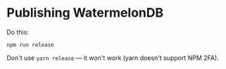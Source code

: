 # Publishing WatermelonDB

Do this:

```
npm run release
```

Don't use `yarn release` — it won't work (yarn doesn't support NPM 2FA).
